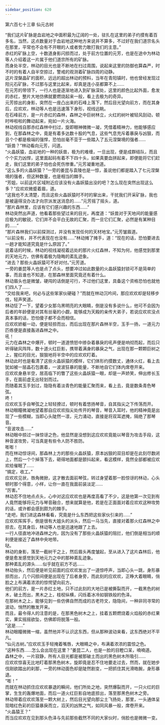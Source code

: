 ```yaml
---
sidebar_position: 620
---
```

 第六百七十三章 仙元古树


“我们这片矿脉是血岩地之中面积最为辽阔的一处，驻扎在这里的弟子约摸有着百多名，当然，这点数量对于血岩地这种地方来说并不算多，不过好在我们道宗名头在那里，平常也不会有不开眼的人或者势力敢打我们的主意。”  
赤红的矿脉上空，十数道身影闪掠而过，处于前方位置的元芳，也是在途中为林动等人介绍着这一片属于他们道宗所有的矿脉。  
而身处半空，林动的目光也是不断地在扫过周围，说起来这里的防御也算森严，时不时的有着人自半空掠过，警戒的观测着矿脉四周的动静。  
这片涅槃晶矿的面积，远远的超出林动的预料，当年在青阳镇时，他也曾经发现过阳元石矿脉，不过那与这里比起来，却真是连小巫都算不上……  
在元芳的带领下，一行人也是逐渐地进入到矿脉深处，这里的颜色比起外面，愈发的赤红，整片大地仿佛就要燃烧起来一般，看上去极为的奇异。  
元芳掠出的身影，突然在一座凸出来的石峰上落下，然后目光望向前方，而在其身后，应欢欢，林动等人也是迅速落下身形，视线远眺。  
在石峰前方，是一片赤红的森林，森林之中巨树林立，火红的树叶被轻风刮动，顿时哗啦啦的舞动起来，宛如一片火海。  
林动视线自那赤红森林中扫过，旋即眼神微微一凝，凭借着精神力，他能够感应到，在那森林之中，竟是有着多达数十股的气息，这些气息充斥着暴戾与凶狠，而且个个都是极端的强悍，恐怕丝毫不亚于一些踏入了五元涅槃境的强者……  
“妖兽？”林动看向元芳，问道。  
“火晶妖猿，血岩地的一种的妖兽，极为的难缠，一旦出现，便是成群结队，而且个个实力凶悍，这里面起码有着不下四十头，如果真要血拼起来，即便能将它们赶走，我们这里的弟子怕也会死伤惨重。”元芳凝重地道。  
“这么多的火晶妖猿？”一旁的姜昆与袁陵也是一惊，虽说他们都是踏入了七元涅槃境的强者，但这种数量，也是相当的棘手。  
“芳姐，以前这片区域附近应该没有火晶妖猿出没的吧？怎么现在突然出现这么多？”应欢欢微蹙着眉，道。  
“这我也不太清楚，而且这些火晶妖猿时不时的窜出来，干扰我们开采矿脉，我也是被逼得没办法才向宗派发送消息的……”元芳摇了摇头，道。  
“那片森林里，应该有它们感兴趣的东西……”  
林动突然出声道，他看着那些望过来的目光，再度道：“妖兽对于天地间的能量感应极为的敏锐，它们并不会平白无故的汇聚，而一旦它们汇聚，必然是有某种目的……”  
“那片森林我们以前探测过，并没有发现任何的天材地宝。”元芳皱眉道。  
“以前没有，并不代表现在也没有……”林动摊了摊手，道：“现在的话，恐怕要进去一趟才能知道究竟是什么原因了。”  
说着话的时候，林动的视线凝视着远处的那片火红森林，不知为何，他感觉到那里的天地元力，仿佛有着极为隐晦的紊乱迹象。  
“进去？那些火晶妖猿可不好对付。”元芳道。  
一旁的姜昆等人也是点了点头，想要冲过如此数量的火晶妖猿封锁可不是简单的事，而且谁也不知道，在那森林里面究竟还有着什么。  
林动眉头也是微皱，硬闯的话倒是可行，不过他们这里，具备这个资格恐怕也就他们四人了……  
“交给我来吧，何必与这些笨家伙硬碰？”而就在林动沉吟间，那应欢欢却是轻移步伐，轻声笑道。  
林动怔了一下，望着少女那乌黑明亮的大眼睛，倒是没有多说什么，他可不会因为后者的年龄便是对其有丝毫的小觑，能够成为天殿的亲传大弟子，若说应欢欢没点真本事的话，恐怕傻子都不会而相信。  
应欢欢娇躯一动，便是轻掠而出，而后出现在那片森林半空，玉手一扬，一道元力匹练便是直接轰进森林之中。  
吼！  
元力在森林之中爆开，顿时一道道愤怒中掺杂着暴戾的吼声便是响彻而起，而后只听得破风阵阵，数十道火红巨影，携带着满身的暴戾之气，出现在那一颗颗巨树之上，猩红的目光，狠狠地将半空中的应欢欢盯着。  
林动此时也是看清了这些火晶妖猿的模样，它们体形约摸数丈，通体火红，看上去犹如被一层晶石包裹着，一波波狂暴的能量，不断地自它们体内席卷开来。  
应欢欢身悬半空，居高临下的瞥了这些火晶妖猿一眼，却是一声娇笑，伸出修长玉手，在面前虚无出轻划而过。  
而随着其玉手划过，隐隐有着淡青色的能量汇聚而来，看上去，竟是数条青色琴弦。  
咚！  
应欢欢玉手自琴弦之上轻轻撩过，顿时有着悠扬琴音，自其指尖之下传荡而开。  
林动眼瞳微凝地望着那自应欢欢指尖处传开的琴音，琴音入耳时，他的精神竟是出现了一些模糊，当即心头陡然一凛，元力涌动，直接是将双耳遮掩，隔绝了那琴音。  
“音波攻击……”  
林动眼中掠过一抹惊讶之色，他显然是没想到这应欢欢竟能以琴音为攻击手段，这种音波攻势，可当真是有些令人防不胜防。  
嘭嘭！  
而在林动惊讶间，那森林上方的那些火晶妖猿，原本凶狠的双目却是在此刻尽数闭上，然后一个个掉落下去，砸得地面都是颤抖起来，看这模样，竟然全部都被应欢欢给催眠了……  
“搞定，收工。”  
应欢欢见状，唇角微掀，这才散去面前琴弦，转过身望着那一脸惊讶的林动，心头顿时那个得意，小样，让你一直在我面前装淡定……  
“厉害。”  
林动忍不住地点点头，心中对这应欢欢也是再度高看了不少，这是他第一次见到有人竟然能够将元力与琴音融合，想来就算是他，若是在正面面对着应欢欢这种攻势的话，或许都会感到颇为的棘手。  
“走吧，我们进这森林看看，究竟是什么东西把这些家伙引来的……”  
应欢欢挥挥手，倒是很有大姐头的派头，然后一马当先，直接对着那火红森林之中掠去，在其身后，林动等人也是迅速地跟了上去。  
一行人径直地冲进森林之内，因为没有了那些火晶妖猿的阻拦，他们倒是相当的顺利便是接近了森林中央地带。  
哒。  
林动的身影，落至一截树干之上，然后眉头再度皱起，至从进入了这片森林后，他便是愈发感觉到天地元力之中的那种紊乱迹象。  
那种紊乱的源头……似乎就在前方不远……  
林动抬头，然后便是听见前面的应欢欢发出了一道惊呼声，当即心头一跳，身形暴掠而出，几个闪掠间便是出现在了后者身旁，而此刻的应欢欢，正睁大着眼睛，俏脸之上布满着浓浓的惊愕望向前方。  
他们的前方，是一片赤红土地，只不过此刻的大地已是被撕裂而开，一截黑色的树木，破土而出，黒木之上，枝杈纵横，闪烁着冰冷如钢铁般的色泽。  
在那树木之上，能够见到一些仿佛自然而成的古老符文，隐隐间，一种非同寻常的波动，悄然的散发开来。  
而且，最令得人的注意的是，在那黑色树木之上，挂着五颗燃烧着火焰般的赤红果实，果实摇摇欲坠，仿佛即将脱落一般。  
“这是……”  
林动眼瞳微微一缩，虽然他并不认识这东西，但从那种波动来看，这东西绝对不平凡。  
“仙元古树。”应欢欢玉手轻掩着嘴唇，大眼睛之中，布满着浓浓的震惊之色。  
“这种东西……怎么会出现在这里？”姜昆二人，也是一脸的目瞪口呆，喃喃道。  
森林之中，一片寂静，所有人目光都是被那破土而出的黑色树木所吸引……  
应欢欢惊喜无比地盯着那黑色树木，旋即竟是忍不住地要走过去，然而，就在她步伐刚欲踏出的刹那，一旁的林动面色却是陡然剧变，一把抓住其光滑皓腕，身形暴退。  
“嘭！”  
而就在林动抓住应欢欢暴退的瞬间，他们所处之地，突然爆裂而开，一只火红的巨掌，生生的轰爆地面，而后一道火红巨影自地底掠出，落至那黑色树木之旁。  
林动带着应欢欢落至一颗大树上，然后目光望向那尘土飞扬处，那里，一头通体呈现暗红色彩的巨猿暴戾而立，滔天的凶煞之气，如同风暴一般，席卷开来。  
“火晶猿王？”  
而当应欢欢在见到那头色泽与先前那些截然不同的大家伙时，俏脸也是微微一变。  
  
  
